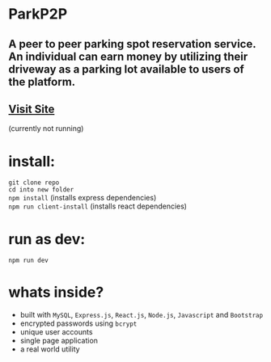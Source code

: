 <h1>ParkP2P</h1>

<h2>A peer to peer parking spot reservation service. An individual can earn money by utilizing their driveway as a parking lot available to users of the platform. <h2>

<a href=""><h2>Visit Site</h2></a> (currently not running)

# install:

`git clone repo`<br>
`cd into new folder`<br>
`npm install` (installs express dependencies)<br>
`npm run client-install` (installs react dependencies)<br>

# run as dev:

`npm run dev`

# whats inside?
* built with `MySQL`, `Express.js`, `React.js`, `Node.js`, `Javascript` and `Bootstrap` 
* encrypted passwords using `bcrypt`
* unique user accounts
* single page application
* a real world utility




